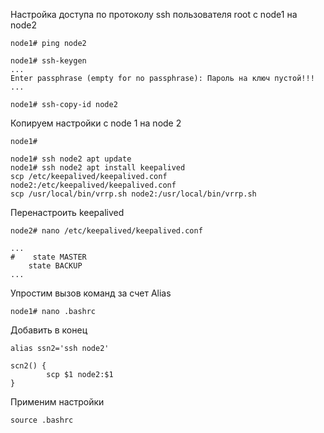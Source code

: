Настройка доступа по протоколу ssh пользователя root с node1 на node2

```
node1# ping node2
```
```
node1# ssh-keygen
...
Enter passphrase (empty for no passphrase): Пароль на ключ пустой!!!
...
```
```
node1# ssh-copy-id node2
```

Копируем настройки с node 1 на node 2

```
node1# 

node1# ssh node2 apt update
node1# ssh node2 apt install keepalived
scp /etc/keepalived/keepalived.conf node2:/etc/keepalived/keepalived.conf
scp /usr/local/bin/vrrp.sh node2:/usr/local/bin/vrrp.sh
```
Перенастроить keepalived

```
node2# nano /etc/keepalived/keepalived.conf
```
```
...
#    state MASTER
    state BACKUP
...
```

Упростим вызов команд за счет Alias
```
node1# nano .bashrc
```
Добавить в конец

```
alias ssn2='ssh node2'

scn2() {
        scp $1 node2:$1
}
```

Применим настройки
```
source .bashrc
```


